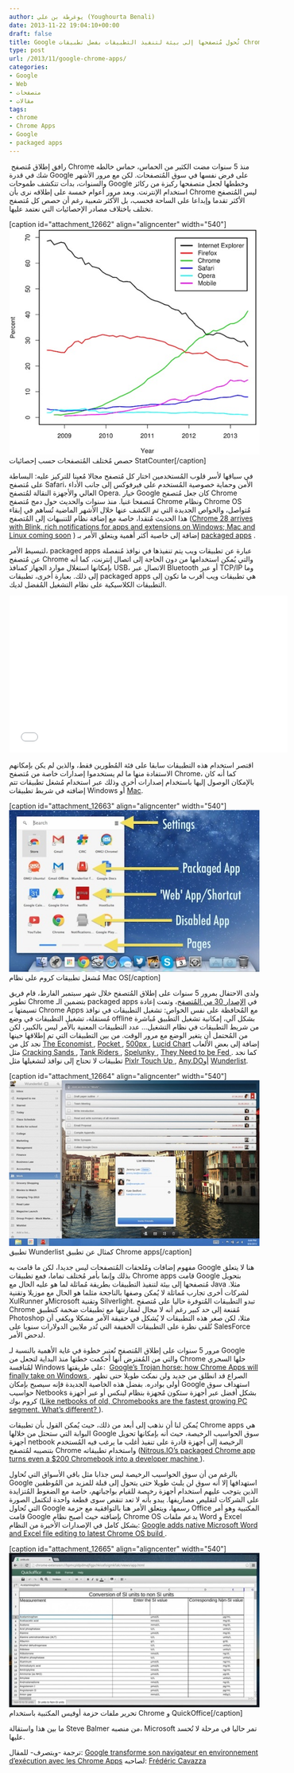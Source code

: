 ```yaml
---
author: يوغرطة بن علي (Youghourta Benali)
date: 2013-11-22 19:04:10+00:00
draft: false
title: Google تُحول مُتصفحها إلى بيئة لتنفيذ التطبيقات بفضل تطبيقات Chrome Apps
type: post
url: /2013/11/google-chrome-apps/
categories:
- Google
- Web
- متصفحات
- مقالات
tags:
- chrome
- Chrome Apps
- Google
- packaged apps
---
```


 رافق إطلاق مُتصفح Chrome منذ 5 سنوات مضت الكثير من الحماس، حماس خالطه شك في قدرة Google على فرض نفسها في سوق المُتصفحات. لكن مع مرور الأشهر والسنوات، بدأت تتكشف طموحات Google وخططها لجعل متصفحها ركيزة من ركائز استخدام الإنترنت. وبعد مرور أعوام خمسة على إطلاقه نرى بأن Chrome ليس المُتصفح الأكثر تقدما وإبداعا على الساحة فحسب، بل الأكثر شعبية رغم أن حصص كل مُتصفح تختلف باختلاف مصادر الإحصائيات التي نعتمد عليها.




[caption id="attachment_12662" align="aligncenter" width="540"][![share_of_web_browsers](share_of_web_browsers.jpg)
](share_of_web_browsers.jpg) حصص مُختلف المُتصفحات حسب إحصائيات StatCounter[/caption]


في سباقها لأسر قلوب المُستخدمين اختار كل مُتصفح مجالا مُعينا للتركيز عليه: البساطة على مُتصفح Safari، الأمن وحماية خصوصية المُستخدم على فيرفوكس إلى جانب الأداء العالي والأجهزة النقالة لمُتصفح Opera. خيار Google كان جعل مُتصفح Chrome مُتصفحا غنيا. منذ سنوات والحديث حول دمج مُتصفح Chrome ونظام Chrome OS مُتواصل، والخواص الجديدة التي تم الكشف عنها خلال الأشهر الماضية تُساهم في إبقاء هذا الحديث مُتقدا، خاصة مع إضافة نظام للتنبيهات إلى المُتصفح ([Chrome 28 arrives with Blink, rich notifications for apps and extensions on Windows; Mac and Linux coming soon](http://thenextweb.com/google/2013/07/09/chrome-28-arrives-with-rich-notifications-for-apps-and-extensions-on-windows-mac-and-linux-coming-soon/) ) إضافة إلى خاصية أكثر أهمية ويتعلق الأمر بـ [packaged apps](http://blog.chromium.org/2013/02/chrome-app-launcher-developer-preview.html) .




لتبسيط الأمر، packaged apps عبارة عن تطبيقات ويب يتم تنفيذها في نوافذ مُنفصلة عن مُتصفح Chrome والتي يُمكن استخدامها من دون الحاجة إلى اتصال إنترنت، كما أنه بإمكانها استغلال موارد الجهاز كمنافذ USB، الاتصال عبر Bluetooth أو عبر TCP/IP وما إلى ذلك. بعبارة أخرى، تطبيقات packaged apps هي تطبيقات ويب أقرب ما تكون إلى التطبيقات الكلاسيكية على نظام التشغيل المُفضل لديك.




<iframe src="//www.youtube.com/embed/lBUGTVIJVfM" allowfullscreen="allowfullscreen" height="315" frameborder="0" width="560"></iframe>




اقتصر استخدام هذه التطبيقات سابقا على فئة المُطورين فقط، والذين لم يكن بإمكانهم الاستفادة منها ما لم يستخدموا إصدارات خاصة من مُتصفح Chrome، كما أنه كان بالإمكان الوصول إليها باستخدام إصدارات أخرى وذلك عبر استخدام مُشغل تطبيقات تتم إضافته في شريط تطبيقات Windows أو [Mac](http://www.omgchrome.com/chrome-app-launcher-for-mac/).




[caption id="attachment_12663" align="aligncenter" width="540"][![Chrome-app-launcher](Chrome-app-launcher.jpg)
](Chrome-app-launcher.jpg) مُشغل تطبيقات كروم على نظام Mac OS[/caption]


ولدى الاحتفال بمرور 5 سنوات على إطلاق المُتصفح خلال شهر سبتمبر الفارط، قام فريق تطوير Chrome بتضمين الـ packaged apps في [الإصدار ](http://chrome.blogspot.co.uk/2013/09/a-new-breed-of-chrome-apps.html)[30 ](http://chrome.blogspot.co.uk/2013/09/a-new-breed-of-chrome-apps.html)[من المُتصفح](http://chrome.blogspot.co.uk/2013/09/a-new-breed-of-chrome-apps.html)، وتمت إعادة تسيمتها بـ Chrome Apps مع المُحافظة على نفس الخواص: تشغيل التطبيقات في نوافذ مُستقلة، تشغيل التطبيقات في وضع offline بشكل آلي، إمكانية تشغيل التطبيق مُباشرة من شريط التطبيقات في نظام التشغيل... عدد التطبيقات المعنية بالأمر ليس بالكبير، لكن من المُحتمل أن يتغير الوضع مع مرور الوقت. من بين التطبيقات التي تم إطلاقها حينها نجد كل من [The Economist ](https://chrome.google.com/webstore/detail/the-economist/gebjgjhbjedcomcajgpodjgfjgkepgpl), [Pocket ](https://chrome.google.com/webstore/detail/pocket/mjcnijlhddpbdemagnpefmlkjdagkogk), [500px ](https://chrome.google.com/webstore/detail/500px/egpociadnldbkfkjpmjoaibnbcoeplja), [Lucid Chart](https://chrome.google.com/webstore/detail/lucidchart-diagram-app/djejicklhojeokkfmdelnempiecmdomj) إضافة إلى بعض الألعاب مثل [Cracking Sands ](https://chrome.google.com/webstore/detail/cracking-sands-racing/pnafpgbiiobelphegdbieldnmojicndb/), [Tank Riders ](https://chrome.google.com/webstore/detail/tank-riders/gdmmodjlfegeieihcdcgcalkgmhgmiae), [Spelunky ](https://chrome.google.com/webstore/detail/spelunky-html5/mhagnkphcmpkmabhocgimoncfaihkpof/), [They Need to be Fed ](https://chrome.google.com/webstore/detail/they-need-to-be-fed/madbiikglegjjjgpokagkobjaioeekpd). كما نجد تطبيقات لا تحتاج إلى نوافذ لتشغيلها مثل [Pixlr Touch Up ](https://chrome.google.com/webstore/detail/pixlr-touch-up/jklljiahjgoglchglekebfljnmbaleig/), [Any.DOأ](https://chrome.google.com/webstore/detail/anydo/ocgddccilgpeepgglnlpchkpgamkgmld)و [Wunderlist](https://chrome.google.com/webstore/detail/wunderlist-for-chrome/ojcflmmmcfpacggndoaaflkmcoblhnbh).




[caption id="attachment_12664" align="aligncenter" width="540"][![Wunderlist](Wunderlist.jpg)
](Wunderlist.jpg) تطبيق Wunderlist كمثال عن تطبيق Chrome apps[/caption]


مفهوم إضافات ومُلحقات المُتصفحات ليس جديدا، لكن ما قامت به Google هنا لا يتعلق بذلك وإنما بأمر مُختلف تماما، فمع تطبيقات Chrome apps قامت Google بتحويل مُتصفحها إلى بيئة لتنفيذ التطبيقات بطريقة مُماثلة لما هو عليه الحال مع Java مثلا. لشركات أخرى تجارب مُماثلة لا يُمكن وصفها بالناجحة مثلما هو الحال مع موزيلا وتقنية XulRunner وMicrosoft وتقنية Silverlight. تبدو التطبيقات المُتوفرة حاليا على مُتصفح Chrome مُقنعة إلى حد كبير رغم أنه لا مجال لمقارنتها مع تطبيقات ضخمة كتطبيق Photoshop مثلا، لكن صغر هذه التطبيقات لا يُشكل في حقيقة الأمر مشكلا ويكفي أن نُلقي نظرة على التطبيقات الخفيفة التي تُدر ملايين الدولارات سنويا على SalesForce لدحض الأمر.




مرور 5 سنوات على إطلاق المُتصفح تُعتبر خطوة في غاية الأهمية بالنسبة لـ Google والتي من المُفترض أنها أحكمت خطتها منذ البداية لتجعل من Chrome حلها السحري لمُنافسة Windows على طريقتها:  [Google’s Trojan horse: how Chrome Apps will finally take on Windows ](http://www.theverge.com/2013/9/5/4696618/google-chrome-apps-chrome-os-windows-os-x-blink). الصراع قد انطلق من جديد ولن نمكث طويلا حتى تظهر أولى بوادره. بفضل هذه الخاصية الجديدة فإنه سيصبح بإمكان Google استهداف سوق حواسيب Netbooks بشكل أفضل عبر أجهزة ستكون مُجهزة بنظام لينكس أو عبر أجهزة كروم بوك ([Like netbooks of old, Chromebooks are the fastest growing PC segment. What’s different? ](http://gigaom.com/2013/07/15/like-netbooks-of-old-chromebooks-are-the-fastest-growing-pc-segment-whats-different/)).




يُمكن لنا أن نذهب إلى أبعد من ذلك، حيث يُمكن القول بأن تطبيقات Chrome apps هي البوابة التي ستحتل من خلالها Google سوق الحواسيب الرخيصة، حيث أنه بإمكانها تحويل أجهزة netbook الرخيصة إلى أجهزة قادرة على تنفيذ أغلب ما يرغب فيه المُستخدم بتنصيبه لمُتصفح Chrome واستخدام تطبيقاته ([Nitrous.IO’s packaged Chrome app turns even a $200 Chromebook into a developer machine ](http://thenextweb.com/apps/2013/09/06/nitrous-ios-packaged-chrome-app-turns-even-a-200-chromebook-into-a-developer-machine/)).




بالرغم من أن سوق الحواسيب الرخيصة ليس جذابا مثل باقي الأسواق التي تُحاول Google استهدافها إلا أنه سوق لن يلبث طويلا حتى يتحول إلى قبلة للمزيد من المُوظفين الذين يتوجب عليهم استخدام أجهزة رخيصة للقيام بواجباتهم، خاصة مع الضغوط المُتزايدة على الشركات لتقليص مصاريفها. يبدو بأنه لا تعد تنقص سوى قطعة واحدة لتكتمل الصورة التي تُحاول Google رسمها، ويتعلق الأمر هنا بالتوافقية مع حزمة Office المكتبية وهو أمر قامت Google بإضافته حيث أصبح نظام Chrome OS يدعم ملفات Word و Excel بشكل كامل في الإصدارات الأخيرة من النظام: [Google adds native Microsoft Word and Excel file editing to latest Chrome OS build ](http://thenextweb.com/google/2013/06/28/google-adds-native-microsoft-word-and-excel-file-editing-to-latest-chrome-os-build/).




[caption id="attachment_12665" align="aligncenter" width="540"][![QuickOffice](QuickOffice.jpg)
](QuickOffice.jpg) تحرير ملفات حزمة أوفيس المكتبية باستخدام Chrome و QuickOffice[/caption]


ما بين هذا واستقالة Steve Balmer من منصبه، Microsoft تمر حاليا في مرحلة لا تُحسد عليها.




ترجمة -وبتصرف- للمقال: [Google transforme son navigateur en environnement d’exécution avec les Chrome Apps](http://www.interfacesriches.fr/2013/09/09/google-transforme-son-navigateur-en-environnement-dexecution-avec-les-chrome-apps/) لصاحبه: [Frédéric Cavazza](https://twitter.com/FredCavazza‎)
